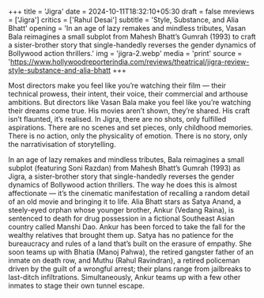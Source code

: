 +++
title = 'Jigra'
date = 2024-10-11T18:32:10+05:30
draft = false
mreviews = ['Jigra']
critics = ['Rahul Desai']
subtitle = 'Style, Substance, and Alia Bhatt'
opening = 'In an age of lazy remakes and mindless tributes, Vasan Bala reimagines a small subplot from Mahesh Bhatt’s Gumrah (1993) to craft a sister-brother story that single-handedly reverses the gender dynamics of Bollywood action thrillers.'
img = 'jigra-2.webp'
media = 'print'
source = 'https://www.hollywoodreporterindia.com/reviews/theatrical/jigra-review-style-substance-and-alia-bhatt
+++

Most directors make you feel like you’re watching their film — their technical prowess, their intent, their voice, their commercial and arthouse ambitions. But directors like Vasan Bala make you feel like you’re watching their dreams come true. His movies aren’t shown, they’re shared. His craft isn’t flaunted, it’s realised. In Jigra, there are no shots, only fulfilled aspirations. There are no scenes and set pieces, only childhood memories. There is no action, only the physicality of emotion. There is no story, only the narrativisation of storytelling.

In an age of lazy remakes and mindless tributes, Bala reimagines a small subplot (featuring Soni Razdan) from Mahesh Bhatt’s Gumrah (1993) as Jigra, a sister-brother story that single-handedly reverses the gender dynamics of Bollywood action thrillers. The way he does this is almost affectionate — it’s the cinematic manifestation of recalling a random detail of an old movie and bringing it to life. Alia Bhatt stars as Satya Anand, a steely-eyed orphan whose younger brother, Ankur (Vedang Raina), is sentenced to death for drug possession in a fictional Southeast Asian country called Manshi Dao. Ankur has been forced to take the fall for the wealthy relatives that brought them up. Satya has no patience for the bureaucracy and rules of a land that’s built on the erasure of empathy. She soon teams up with Bhatia (Manoj Pahwa), the retired gangster father of an inmate on death row, and Muthu (Rahul Ravindran), a retired policeman driven by the guilt of a wrongful arrest; their plans range from jailbreaks to last-ditch infiltrations. Simultaneously, Ankur teams up with a few other inmates to stage their own tunnel escape.
